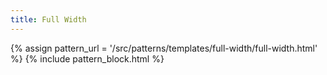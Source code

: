 ```yaml
---
title: Full Width
---
```


{% assign pattern_url = '/src/patterns/templates/full-width/full-width.html' %}
{% include pattern_block.html %}